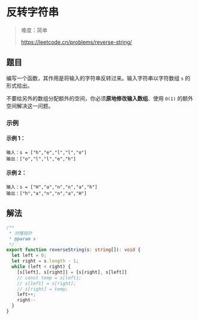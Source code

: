 # 反转字符串

> 难度：简单
>
> https://leetcode.cn/problems/reverse-string/

## 题目

编写一个函数，其作用是将输入的字符串反转过来。输入字符串以字符数组 `s` 的形式给出。

不要给另外的数组分配额外的空间，你必须**原地修改输入数组**、使用 `O(1)` 的额外空间解决这一问题。

### 示例

#### 示例 1：

```
输入：s = ["h","e","l","l","o"]
输出：["o","l","l","e","h"]
```

#### 示例 2：

```
输入：s = ["H","a","n","n","a","h"]
输出：["h","a","n","n","a","H"]
```

## 解法

```ts 
/**
 * 对撞指针
 * @param s
 */
export function reverseString(s: string[]): void {
  let left = 0;
  let right = s.length - 1;
  while (left < right) {
    [s[left], s[right]] = [s[right], s[left]]
    // const temp = s[left];
    // s[left] = s[right];
    // s[right] = temp;
    left++;
    right--
  }
}
```